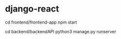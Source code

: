 # django-react

cd frontend/frontend-app
npm start


cd backend/backendAPI
python3 manage.py runserver

